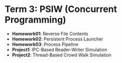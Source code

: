 # Term 3: PSIW (Concurrent Programming)

- **Homework01**: Reverse File Contents
- **Homework02**: Persistent Process Launcher
- **Homework03**: Process Pipeline
- **Project1**: IPC-Based Reader-Writer Simulation
- **Project2**: Thread-Based Crowd Walk Simulation
